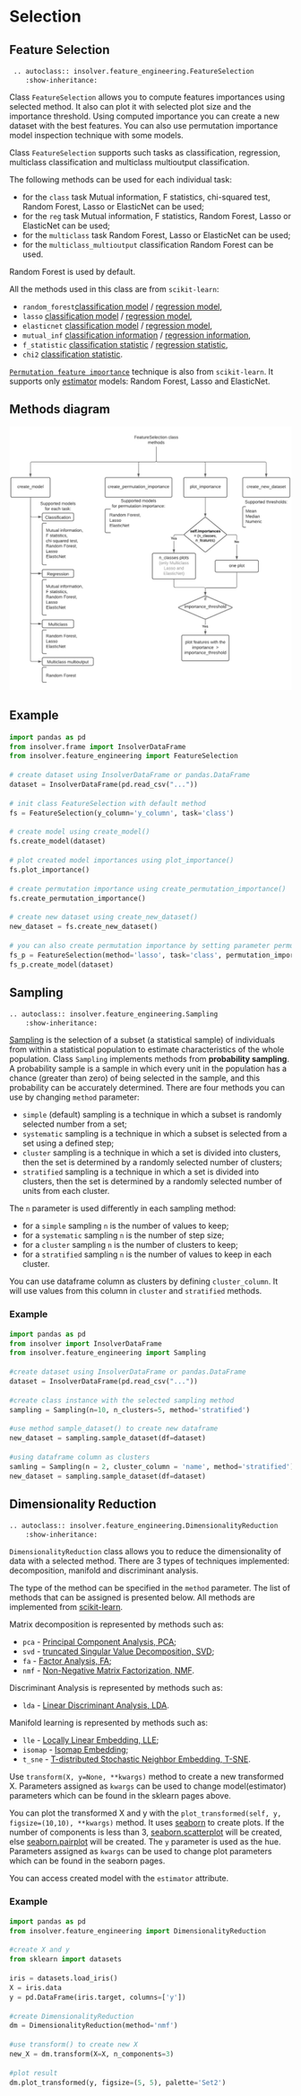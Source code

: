# Selection

## Feature Selection

```{eval-rst}
 .. autoclass:: insolver.feature_engineering.FeatureSelection
    :show-inheritance: 
```
Class `FeatureSelection` allows you to compute features importances using selected method. It also can plot it with selected plot size and the importance threshold. Using computed importance you can create a new dataset with the best features. You can also use permutation importance model inspection technique with some models.

Class `FeatureSelection` supports such tasks as classification, regression, multiclass classification and multiclass multioutput classification.

The following  methods can be used for each individual task:
- for the `class` task Mutual information, F statistics, chi-squared test, Random Forest, Lasso or ElasticNet can be used;
- for the `reg` task Mutual information, F statistics, Random Forest, Lasso or ElasticNet can be used;
- for the `multiclass` task Random Forest, Lasso or ElasticNet can be used;
- for the `multiclass_multioutput` classification Random Forest can be used.

Random Forest is used by default.

All the methods used in this class are from `scikit-learn`:  
- `random_forest`[classification model](https://scikit-learn.org/stable/modules/generated/sklearn.ensemble.RandomForestClassifier.html) / [regression model](https://scikit-learn.org/stable/modules/generated/sklearn.ensemble.RandomForestRegressor.html), 
- `lasso` [classification model](https://scikit-learn.org/stable/modules/generated/sklearn.linear_model.LogisticRegression.html) / [regression model](https://scikit-learn.org/stable/modules/generated/sklearn.linear_model.Lasso.html),
-  `elasticnet` [classification model](https://scikit-learn.org/stable/modules/generated/sklearn.linear_model.LogisticRegression.html) / [regression model](https://scikit-learn.org/stable/modules/generated/sklearn.linear_model.ElasticNet.html),
-  `mutual_inf` [classification information](https://scikit-learn.org/stable/modules/generated/sklearn.feature_selection.mutual_info_classif.html) / [regression information](https://scikit-learn.org/stable/modules/generated/sklearn.feature_selection.mutual_info_regression.html),
-  `f_statistic` [classification statistic](https://scikit-learn.org/stable/modules/generated/sklearn.feature_selection.f_classif.html) / [regression statistic](https://scikit-learn.org/stable/modules/generated/sklearn.feature_selection.f_regression.html),
-  `chi2` [classification statistic](https://scikit-learn.org/stable/modules/generated/sklearn.feature_selection.chi2.html).

[`Permutation feature importance`](https://scikit-learn.org/stable/modules/generated/sklearn.inspection.permutation_importance.html) technique is also from `scikit-learn`. It supports only [estimator](https://scikit-learn.org/stable/glossary.html#term-estimator) models: Random Forest, Lasso and ElasticNet.

## Methods diagram

![feature selection methods](feature_selection_methods.png)

## Example

```python
import pandas as pd
from insolver.frame import InsolverDataFrame
from insolver.feature_engineering import FeatureSelection

# create dataset using InsolverDataFrame or pandas.DataFrame
dataset = InsolverDataFrame(pd.read_csv("..."))

# init class FeatureSelection with default method
fs = FeatureSelection(y_column='y_column', task='class')

# create model using create_model()
fs.create_model(dataset)

# plot created model importances using plot_importance()
fs.plot_importance()

# create permutation importance using create_permutation_importance()
fs.create_permutation_importance()

# create new dataset using create_new_dataset()
new_dataset = fs.create_new_dataset()

# you can also create permutation importance by setting parameter permutation_importance=True
fs_p = FeatureSelection(method='lasso', task='class', permutation_importance=True)
fs_p.create_model(dataset)
```

## Sampling

```{eval-rst}
.. autoclass:: insolver.feature_engineering.Sampling
    :show-inheritance:
```

[Sampling](https://en.wikipedia.org/wiki/Sampling_(statistics)) is the selection of a subset (a statistical sample) of individuals from within a statistical population to estimate characteristics of the whole population.
Class `Sampling` implements methods from __probability sampling__. A probability sample is a sample in which every unit in the population has a chance (greater than zero) of being selected in the sample, and this probability can be accurately determined.
There are four methods you can use by changing `method` parameter:
- `simple` (default) sampling is a technique in which a subset is randomly selected number from a set;
- `systematic` sampling is a technique in which a subset is selected from a set using a defined step;
- `cluster` sampling is a technique in which a set is divided into clusters, then the set is determined by a randomly selected number of clusters; 
- `stratified` sampling is a technique in which a set is divided into clusters, then the set is determined by a randomly selected number of units from each cluster.

The `n` parameter is used differently in each sampling method:
- for a `simple` sampling `n` is the number of values to keep;
- for a `systematic` sampling `n` is the number of step size;
- for a `cluster` sampling `n` is the number of clusters to keep;
- for a `stratified` sampling `n` is the number of values to keep in each cluster.

You can use dataframe column as clusters by defining `cluster_column`. It will use values from this column in `cluster` and `stratified` methods.

### Example

```python
import pandas as pd
from insolver import InsolverDataFrame
from insolver.feature_engineering import Sampling

#create dataset using InsolverDataFrame or pandas.DataFrame
dataset = InsolverDataFrame(pd.read_csv("..."))

#create class instance with the selected sampling method
sampling = Sampling(n=10, n_clusters=5, method='stratified')

#use method sample_dataset() to create new dataframe
new_dataset = sampling.sample_dataset(df=dataset)

#using dataframe column as clusters
samling = Sampling(n = 2, cluster_column = 'name', method='stratified')
new_dataset = sampling.sample_dataset(df=dataset)
```

## Dimensionality Reduction

```{eval-rst}
.. autoclass:: insolver.feature_engineering.DimensionalityReduction
    :show-inheritance:
```
    
`DimensionalityReduction` class allows you to reduce the dimensionality of data with a selected method. There are 3 types of techniques implemented: decomposition, manifold and discriminant analysis.

The type of the method can be specified in the `method` parameter. The list of methods that can be assigned is presented below. All methods are implemented from [scikit-learn](https://scikit-learn.org/stable/index.html).

Matrix decomposition is represented by methods such as:
- `pca` - [Principal Component Analysis, PCA](https://scikit-learn.org/stable/modules/generated/sklearn.decomposition.PCA.html);
- `svd` - [truncated Singular Value Decomposition, SVD](https://scikit-learn.org/stable/modules/generated/sklearn.decomposition.TruncatedSVD.html);
- `fa` - [Factor Analysis, FA](https://scikit-learn.org/stable/modules/generated/sklearn.decomposition.FactorAnalysis.html);
- `nmf` - [Non-Negative Matrix Factorization, NMF](https://scikit-learn.org/stable/modules/generated/sklearn.decomposition.NMF.html).

Discriminant Analysis is represented by methods such as:
- `lda` - [Linear Discriminant Analysis, LDA](https://scikit-learn.org/stable/modules/generated/sklearn.discriminant_analysis.LinearDiscriminantAnalysis.html).

Manifold learning is represented by methods such as:
- `lle` - [Locally Linear Embedding, LLE](https://scikit-learn.org/stable/modules/generated/sklearn.manifold.LocallyLinearEmbedding.html);
- `isomap` - [Isomap Embedding](https://scikit-learn.org/stable/modules/generated/sklearn.manifold.Isomap.html);
- `t_sne` - [T-distributed Stochastic Neighbor Embedding, T-SNE](https://scikit-learn.org/stable/modules/generated/sklearn.manifold.TSNE.html).

Use `transform(X, y=None, **kwargs)` method to create a new transformed X. Parameters assigned as `kwargs` can be used to change model(estimator) parameters which can be found in the sklearn pages above.

You can plot the transformed X and y with the `plot_transformed(self, y, figsize=(10,10), **kwargs)` method. It uses [seaborn](https://seaborn.pydata.org/) to create plots. If the number of components is less than 3, [seaborn.scatterplot](https://seaborn.pydata.org/generated/seaborn.scatterplot.html) will be created, else [seaborn.pairplot](https://seaborn.pydata.org/generated/seaborn.pairplot.html) will be created. The `y` parameter is used as the hue. Parameters assigned as `kwargs` can be used to change plot parameters which can be found in the seaborn pages.

You can access created model with the `estimator` attribute.

### Example

```python
import pandas as pd
from insolver.feature_engineering import DimensionalityReduction

#create X and y
from sklearn import datasets

iris = datasets.load_iris()
X = iris.data
y = pd.DataFrame(iris.target, columns=['y'])

#create DimensionalityReduction
dm = DimensionalityReduction(method='nmf')

#use transform() to create new X
new_X = dm.transform(X=X, n_components=3)

#plot result
dm.plot_transformed(y, figsize=(5, 5), palette='Set2')
```